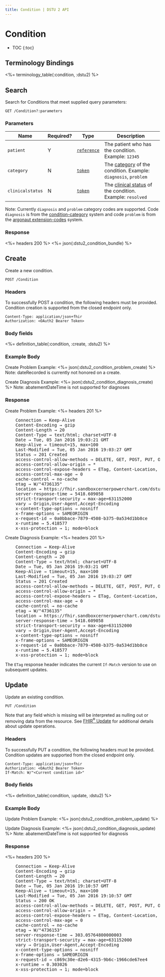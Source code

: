 ```yaml
---
title: Condition | DSTU 2 API
---
```


# Condition

* TOC
{:toc}

## Terminology Bindings

<%= terminology_table(:condition, :dstu2) %>

## Search

Search for Conditions that meet supplied query parameters:

    GET /Condition?:parameters

### Parameters

 Name             | Required? | Type          | Description
------------------|-----------|---------------|------------------------------------------------------------------
 `patient`        | Y         | [`reference`] | The patient who has the condition. Example: `12345`
 `category`       | N         | [`token`]     | The [category] of the condition. Example: `diagnosis`, `problem`
 `clinicalstatus` | N         | [`token`]     | The [clinical status] of the condition. Example: `resolved`

Note: Currently `diagnosis` and `problem` category codes are supported. Code `diagnosis` is from the [condition-category] system and code `problem` is from the [argonaut extension-codes] system.

### Response

<%= headers 200 %>
<%= json(:dstu2_condition_bundle) %>

## Create

Create a new condition.

    POST /Condition

### Headers

To successfully POST a condition, the following headers must be provided. Condition creation is supported from the closed endpoint only.

    Content-Type: application/json+fhir
    Authorization: <OAuth2 Bearer Token>

### Body fields

<%= definition_table(:condition, :create, :dstu2) %>

### Example Body

Create Problem Example:
<%= json(:dstu2_condition_problem_create) %>
Note: dateRecorded is currently not honored on a create.

Create Diagnosis Example:
<%= json(:dstu2_condition_diagnosis_create) %>
Note: abatementDateTime is not supported for diagnoses

### Response

Create Problem Example:
<%= headers 201 %>
<pre class="terminal">
    Connection → Keep-Alive
    Content-Encoding → gzip
    Content-Length → 20
    Content-Type → text/html; charset=UTF-8
    Date → Tue, 05 Jan 2016 19:03:21 GMT
    Keep-Alive → timeout=15, max=100
    Last-Modified → Tue, 05 Jan 2016 19:03:27 GMT
    Status → 201 Created
    access-control-allow-methods → DELETE, GET, POST, PUT, OPTIONS, HEAD
    access-control-allow-origin → *
    access-control-expose-headers → ETag, Content-Location, Location, X-Request-Id, WWW-Authenticate, Date
    access-control-max-age → 0
    cache-control → no-cache
    etag → W/"4736135"
    location → https://fhir.sandboxcernerpowerchart.com/dstu2/9e2aaa6d-3811-4d84-b5f9-93ccf529eefa/Condition/p4736135
    server-response-time → 5418.609058
    strict-transport-security → max-age=631152000
    vary → Origin,User-Agent,Accept-Encoding
    x-content-type-options → nosniff
    x-frame-options → SAMEORIGIN
    x-request-id → 0a0bbace-7879-4508-b375-0a534d1bb8ce
    x-runtime → 5.418577
    x-xss-protection → 1; mode=block
</pre>

Create Diagnosis Example:
<%= headers 201 %>
<pre class="terminal">
    Connection → Keep-Alive
    Content-Encoding → gzip
    Content-Length → 20
    Content-Type → text/html; charset=UTF-8
    Date → Tue, 05 Jan 2016 19:03:21 GMT
    Keep-Alive → timeout=15, max=100
    Last-Modified → Tue, 05 Jan 2016 19:03:27 GMT
    Status → 201 Created
    access-control-allow-methods → DELETE, GET, POST, PUT, OPTIONS, HEAD
    access-control-allow-origin → *
    access-control-expose-headers → ETag, Content-Location, Location, X-Request-Id, WWW-Authenticate, Date
    access-control-max-age → 0
    cache-control → no-cache
    etag → W/"4736135"
    location → https://fhir.sandboxcernerpowerchart.com/dstu2/9e2aaa6d-3811-4d84-b5f9-93ccf529eefa/Condition/d21591615
    server-response-time → 5418.609058
    strict-transport-security → max-age=631152000
    vary → Origin,User-Agent,Accept-Encoding
    x-content-type-options → nosniff
    x-frame-options → SAMEORIGIN
    x-request-id → 0a0bbace-7879-4508-b375-0a534d1bb8ce
    x-runtime → 5.418577
    x-xss-protection → 1; mode=block
</pre>

The `ETag` response header indicates the current `If-Match` version to use on subsequent updates.

## Update

Update an existing condition.

    PUT /Condition

Note that any field which is missing will be interpreted as nulling out or removing data from the resource. See [FHIR<sup>®</sup> Update] for additional details about update operations.

### Headers

To successfully PUT a condition, the following headers must be provided. Condition updates are supported from the closed endpoint only.

    Content-Type: application/json+fhir
    Authorization: <OAuth2 Bearer Token>
    If-Match: W/"<Current condition id>"

### Body fields

<%= definition_table(:condition, :update, :dstu2) %>

### Example Body

Update Problem Example:
<%= json(:dstu2_condition_problem_update) %>

Update Diagnosis Example:
<%= json(:dstu2_condition_diagnosis_update) %>
Note: abatementDateTime is not supported for diagnosis

### Response

<%= headers 200 %>
<pre class="terminal">
    Connection → Keep-Alive
    Content-Encoding → gzip
    Content-Length → 20
    Content-Type → text/html; charset=UTF-8
    Date → Tue, 05 Jan 2016 19:10:57 GMT
    Keep-Alive → timeout=15, max=100
    Last-Modified → Tue, 05 Jan 2016 19:10:57 GMT
    Status → 200 OK
    access-control-allow-methods → DELETE, GET, POST, PUT, OPTIONS, HEAD
    access-control-allow-origin → *
    access-control-expose-headers → ETag, Content-Location, Location, X-Request-Id, WWW-Authenticate, Date
    access-control-max-age → 0
    cache-control → no-cache
    etag → W/"4736153"
    server-response-time → 303.05764800000003
    strict-transport-security → max-age=631152000
    vary → Origin,User-Agent,Accept-Encoding
    x-content-type-options → nosniff
    x-frame-options → SAMEORIGIN
    x-request-id → c869c30e-d2e6-4315-9b6c-1966cde67ee4
    x-runtime → 0.303026
    x-xss-protection → 1; mode=block
</pre>

[`reference`]: http://hl7.org/fhir/DSTU2/search.html#reference
[`token`]: http://hl7.org/fhir/DSTU2/search.html#token
[category]: http://hl7.org/fhir/DSTU2/valueset-condition-category.html
[clinical status]: http://hl7.org/fhir/DSTU2/valueset-condition-clinical.html
[condition-category]: http://hl7.org/fhir/condition-category
[argonaut extension-codes]: http://argonaut.hl7.org/extension-codes
[FHIR<sup>®</sup> Update]: http://hl7.org/fhir/DSTU2/http.html#update
